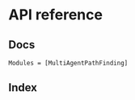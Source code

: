 # API reference

## Docs

```@autodocs
Modules = [MultiAgentPathFinding]
```

## Index

```@index
```
